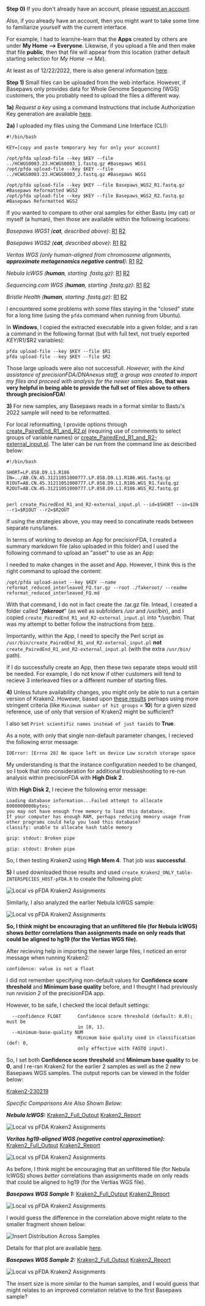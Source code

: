 **Step 0)** If you don't already have an account, please [request an account](https://precision.fda.gov/request_access).

Also, if you already have an account, then you might want to take some time to familiarize yourself with the current interface.

For example, I had to learn/re-learn that the **Apps** created by others are under **My Home --> Everyone**.  Likewise, if you upload a file and then make that file **public**, then that file will appear from this location (rather default starting selection for *My Home --> Me*).

At least as of 12/22/2022, there is also general information [here](https://precision.fda.gov/docs/introduction).

**Step 1)** Small files can be uploaded from the web interface.  However, if Basepaws only provides data for Whole Genome Sequencing (WGS) customers, the you probably need to upload the files a different way.

**1a)** *Request a key* using a command Instructions that include Authorization Key generation are available [here](https://precision.fda.gov/assets/new).

**2a)** I uploaded my files using the Command Line Interface (CLI):

```
#!/bin/bash

KEY=[copy and paste temporary key for only your account]

/opt/pfda upload-file --key $KEY --file ../HCWGS0003.23.HCWGS0003_1.fastq.gz #Basepaws WGS1
/opt/pfda upload-file --key $KEY --file ../HCWGS0003.23.HCWGS0003_2.fastq.gz #Basepaws WGS1

/opt/pfda upload-file --key $KEY --file Basepaws_WGS2_R1.fastq.gz #Basepaws Reformatted WGS2
/opt/pfda upload-file --key $KEY --file Basepaws_WGS2_R2.fastq.gz #Basepaws Reformatted WGS2
```

If you wanted to compare to other oral samples for either Bastu (my cat) or myself (a human), then those are available within the following locations:

*Basepaws WGS1 (**cat**, described above)*: [R1](https://precision.fda.gov/home/files/file-GPjQ0Q008qqffP1KpJb66Jk8-1) [R2](https://precision.fda.gov/home/files/file-GPjQ2X808qqQFPxV2j86v8Z6-1)

*Basepaws WGS2 (**cat**, described above)*: [R1](https://precision.fda.gov/home/files/file-GPjPKX008qqbXFpGK681gFfZ-1) [R2](https://precision.fda.gov/home/files/file-GPjQ8pQ08qqZqZFPFG0xJYjK-1)


*Veritas WGS (only human-aligned from chromosome alignments, **approximate metagenomics negative control**)*: [R1](https://precision.fda.gov/home/files/file-FXyxPJQ0Vjj4FQVk354B168g-1) [R2](https://precision.fda.gov/home/files/file-FXyxPv80Vjj9b88QJz03kzKk-1)

*Nebula lcWGS (**human**, starting .fastq.gz)*: [R1](https://precision.fda.gov/home/files/file-Fb13k9j0Vjj5GjQXPQp5QFQF-1) [R2](https://precision.fda.gov/home/files/file-Fb13z000VjjBYJP2JbgyPVBb-1)

*Sequencing.com WGS (**human**, starting .fastq.gz)*: [R1](https://precision.fda.gov/home/files/file-GPjPVVj08qqV14j87GQ59BPz-1) [R2](https://precision.fda.gov/home/files/file-GPjPjKj08qqQ5GkGPVP8bFxB-1)

*Bristle Health (**human**, starting .fastq.gz)*: [R1](https://precision.fda.gov/home/files/file-GPjPJqj08qqQx5JVxzQjPKXB-1) [R2](https://precision.fda.gov/home/files/file-GPjPKG808qqXbVKx7Q3bK28j-1)

I encountered some problems with some files staying in the "closed" state for a long time (using the `pfda` command when running from Ubuntu).

In **Windows**, I copied the extracted executable into a given folder, and a ran a command in the following format (but with full text, not truely exported $KEY/$R1/$R2 variables):

```
pfda upload-file --key $KEY --file $R1
pfda upload-file --key $KEY --file $R2
```

Those large uploads were also not successfull.  *However, with the kind assistance of precisionFDA/DNAnexus staff, a group was created to import my files and proceed with analysis for the newer samples.*  **So, that was very helpful in being able to provide the full set of files above to others through precisionFDA!**

**3)** For new samples, any Basepaws reads in a format similar to Bastu's 2022 sample will need to be reformatted.

For local reformatting, I provide options through [create_PairedEnd_R1_and_R2.pl](https://github.com/cwarden45/Bastu_Cat_Genome/blob/master/Basepaws_Notes/Reformat_Basepaws_WGS2_and_Combine/create_PairedEnd_R1_and_R2.pl) (requiring use of comments to select groups of variable names) or [create_PairedEnd_R1_and_R2-external_input.pl](https://github.com/cwarden45/Bastu_Cat_Genome/blob/master/Basepaws_Notes/Reformat_Basepaws_WGS2_and_Combine/precisionFDA-Sharing_and_Analysis/create_PairedEnd_R1_and_R2-external_input.pl).  The later can be run from the command line as described below:

```
#!/bin/bash

SHORT=LP.858.D9.L1.R186
IN=../AB.CN.45.31211051000777.LP.858.D9.L1.R186.WGS.fastq.gz
R1OUT=AB.CN.45.31211051000777.LP.858.D9.L1.R186.WGS_R1.fastq.gz
R2OUT=AB.CN.45.31211051000777.LP.858.D9.L1.R186.WGS_R2.fastq.gz


perl create_PairedEnd_R1_and_R2-external_input.pl --id=$SHORT --in=$IN --r1=$R1OUT --r2=$R2OUT
```

If using the strategies above, you may need to concatinate reads between separate runs/lanes.

In terms of working to develop an App for precisionFDA, I created a summary markdown file (also uploaded in this folder) and I used the following command to upload an "asset" to use as an App:

I needed to make changes in the asset and App.  However, I think this is the right command to upload the content:

```
/opt/pfda upload-asset --key $KEY --name reformat_reduced_interleaved_FQ.tar.gz --root ./fakeroot/ --readme reformat_reduced_interleaved_FQ.md
```

With that command, I do not in fact create the .tar.gz file.  Intead, I created a folder called "***fakeroot***" (as well as subfolders */usr* and */usr/bin*), and I copied `create_PairedEnd_R1_and_R2-external_input.pl` into **/usr/bin*.  That was my attempt to better follow the instructions from [here](https://precision.fda.gov/docs/tutorials/apps-workflows#create-an-asset-with-code-and-data).

Importantly, within the App, I need to specify the Perl script as `/usr/bin/create_PairedEnd_R1_and_R2-external_input.pl` **not** `create_PairedEnd_R1_and_R2-external_input.pl` (with the extra `/usr/bin/` path).

If I do successfully create an App, then these two separate steps would still be needed.  For example, I do not know if other customers will tend to recieve 3 interleaved files or a different number of starting files.

**4)** Unless future availability changes, you might only be able to run a certain version of Kraken2.  However, based upon [these results](https://github.com/cwarden45/Bastu_Cat_Genome/blob/master/Basepaws_Notes/Reformat_Basepaws_WGS2_and_Combine/Additional_Kraken_Classifications/README.md) perhaps using more stringent criteria (like `Minimum number of hit groups` = **10**) for a given sized reference, use of only that version of Kraken2 might be sufficient?

I also set `Print scientific names instead of just taxids` to **True**.

As a note, with only that single non-default parameter changes, I recieved the following error message:

```
IOError: [Errno 28] No space left on device Low scratch storage space
```

My understanding is that the instance configuration needed to be changed, so I took that into consideration for additional troubleshooting to re-run analysis within precisionFDA with **High Disk 2**.

With **High Disk 2**, I recieve the following error message:

```
Loading database information...Failed attempt to allocate 8000000000bytes;
you may not have enough free memory to load this database.
If your computer has enough RAM, perhaps reducing memory usage from
other programs could help you load this database?
classify: unable to allocate hash table memory

gzip: stdout: Broken pipe

gzip: stdout: Broken pipe
```

So, I then testing Kraken2 using **High Mem 4**.  That job was **successful**.

**5)** I used downloaded those results and used `create_Kraken2_ONLY_table-INTERSPECIES_HOST-pFDA.R` to create the following plot:

![Local vs pFDA Kraken2 Assignments](VeritasWGS-Kraken2-Local_and_pFDA-cor.png "Local vs pFDA Kraken2 Assignments")

Similarly, I also analyzed the earlier Nebula lcWGS sample:

![Local vs pFDA Kraken2 Assignments](Nebula_lcWGS-Kraken2-Local_and_pFDA-cor.png "Local vs pFDA Kraken2 Assignments")

**So, I think might be encouraging that an unfiltered file (for Nebula lcWGS) shows *better* correlations than assignments made on only reads that could be aligned to hg19 (for the Vertias WGS file).**

After recieving help in importing the newer large files, I noticed an error message when running Kraken2:

```
confidence: value is not a float
```

I did not remember specifying non-default values for **Confidence score threshold** and **Minimum base quality** before, and I thought I had previously run *revision 2* of the precisionFDA app.

However, to be safe, I checked the local default settings:

```
  --confidence FLOAT      Confidence score threshold (default: 0.0); must be
                          in [0, 1].
  --minimum-base-quality NUM
                          Minimum base quality used in classification (def: 0,
                          only effective with FASTQ input).
```

So, I set both **Confidence score threshold** and **Minimum base quality** to be **0**, and I re-ran Kraken2 for the earlier 2 samples as well as the 2 new Basepaws WGS samples.  The output reports can be viewed in the folder below:

[Kraken2-230219](https://github.com/cwarden45/Bastu_Cat_Genome/tree/master/Basepaws_Notes/Reformat_Basepaws_WGS2_and_Combine/precisionFDA-Sharing_and_Analysis/Kraken2-230219)

*Specific Comparisons Are Also Shown Below:*

***Nebula lcWGS:*** [Kraken2_Full_Output](https://precision.fda.gov/home/files/file-GPk6f2802YPY8K4Q2F1Kb3Q2-1) [Kraken2_Report](https://precision.fda.gov/home/files/file-GPk6f3Q02YPbjQB7VVkYxxfQ-1)

![Local vs pFDA Kraken2 Assignments](230219-Nebula_lcWGS-Kraken2-Local_and_pFDA-cor.png "Local vs pFDA Kraken2 Assignments")

***Veritas hg19-aligned WGS (negative control approximation):*** [Kraken2_Full_Output](https://precision.fda.gov/home/files/file-GPk7F90039P5VbG9x3zp9Q52-1) [Kraken2_Report](https://precision.fda.gov/home/files/file-GPk7Gf0039PG4BZfbVJy8Y5f-1)

![Local vs pFDA Kraken2 Assignments](230219-VeritasWGS-Kraken2-Local_and_pFDA-cor.png "Local vs pFDA Kraken2 Assignments")

As before, I think might be encouraging that an unfiltered file (for Nebula lcWGS) shows *better* correlations than assignments made on only reads that could be aligned to hg19 (for the Vertias WGS file).

***Basepaws WGS Sample 1:*** [Kraken2_Full_Output](https://precision.fda.gov/home/files/file-GPk717802gJPgyXv6236bF5k-1) [Kraken2_Report](https://precision.fda.gov/home/files/file-GPk727002gJ8Z25Z8G83JFf4-1)

![Local vs pFDA Kraken2 Assignments](230219-Basepaws_WGS1-Kraken2-Local_and_pFDA-cor.png "Local vs pFDA Kraken2 Assignments")

I would guess the difference in the correlation above might relate to the smaller fragment shown below:

![Insert Distribution Across Samples](https://github.com/cwarden45/Bastu_Cat_Genome/blob/master/Basepaws_Notes/Reformat_Basepaws_WGS2_and_Combine/Picard_Insert_Statistics/insert_size_density.png "Insert Distribution Across Samples")

Details for that plot are available [here](https://github.com/cwarden45/Bastu_Cat_Genome/tree/master/Basepaws_Notes/Reformat_Basepaws_WGS2_and_Combine/Picard_Insert_Statistics).

***Basepaws WGS Sample 2:*** [Kraken2_Full_Output](https://precision.fda.gov/home/files/file-GPk7JYQ08p06Qq3KQqqV7yFY-1) [Kraken2_Report](https://precision.fda.gov/home/files/file-GPk7KX008p03GZkz6PfK622V-1)

![Local vs pFDA Kraken2 Assignments](230219-Basepaws_WGS2-Kraken2-Local_and_pFDA-cor.png "Local vs pFDA Kraken2 Assignments")

The insert size is more similar to the human samples, and I would guess that might relates to an improved correlation relative to the first Basepaws sample?
